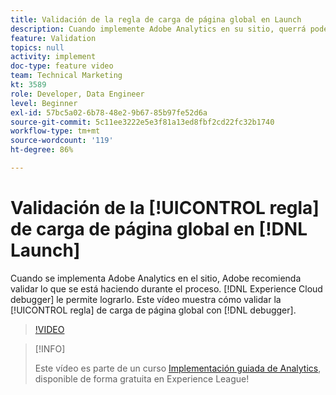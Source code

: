 ```yaml
---
title: Validación de la regla de carga de página global en Launch
description: Cuando implemente Adobe Analytics en su sitio, querrá poder validar lo que está haciendo durante el proceso. Experience Cloud Debugger al rescate. Este vídeo muestra cómo validar la regla de carga de página global con el depurador.
feature: Validation
topics: null
activity: implement
doc-type: feature video
team: Technical Marketing
kt: 3589
role: Developer, Data Engineer
level: Beginner
exl-id: 57bc5a02-6b78-48e2-9b67-85b97fe52d6a
source-git-commit: 5c11ee3222e5e3f81a13ed8fbf2cd22fc32b1740
workflow-type: tm+mt
source-wordcount: '119'
ht-degree: 86%

---
```


# Validación de la [!UICONTROL regla] de carga de página global en [!DNL Launch]

Cuando se implementa Adobe Analytics en el sitio, Adobe recomienda validar lo que se está haciendo durante el proceso. [!DNL Experience Cloud debugger] le permite lograrlo. Este vídeo muestra cómo validar la [!UICONTROL regla] de carga de página global con [!DNL debugger].

>[!VIDEO](https://video.tv.adobe.com/v/28776/?quality=12)

>[!INFO]
>
> Este vídeo es parte de un curso [Implementación guiada de Analytics](https://experienceleague.adobe.com/?recommended=Analytics-D-1-2019.1), disponible de forma gratuita en Experience League!